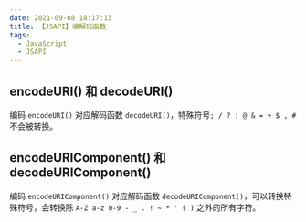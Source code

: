 ```yaml
---
date: 2021-09-08 18:17:13
title: 【JSAPI】编解码函数
tags:
  - JavaScript
  - JSAPI
---
```


## encodeURI() 和 decodeURI()

编码 `encodeURI()` 对应解码函数 `decodeURI()`，特殊符号`; / ? : @ & = + $ , #` 不会被转换。

## encodeURIComponent() 和 decodeURIComponent()

编码 `encodeURIComponent()` 对应解码函数 `decodeURIComponent()`，可以转换特殊符号，会转换除 `A-Z a-z 0-9 - _ . ! ~ * ' ( )` 之外的所有字符。
